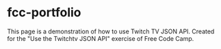 # fcc-portfolio
This page is a demonstration of how to use Twitch TV JSON API.  Created for the "Use the Twitchtv JSON API" exercise of Free Code Camp.
